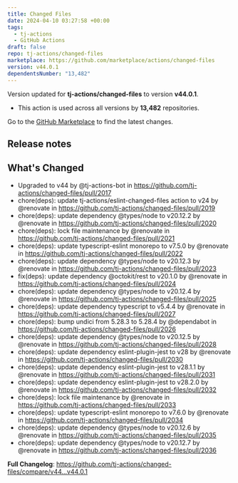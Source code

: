 ```yaml
---
title: Changed Files
date: 2024-04-10 03:27:58 +00:00
tags:
  - tj-actions
  - GitHub Actions
draft: false
repo: tj-actions/changed-files
marketplace: https://github.com/marketplace/actions/changed-files
version: v44.0.1
dependentsNumber: "13,482"
---
```



Version updated for **tj-actions/changed-files** to version **v44.0.1**.
- This action is used across all versions by **13,482** repositories.

Go to the [GitHub Marketplace](https://github.com/marketplace/actions/changed-files) to find the latest changes.

## Release notes

## What's Changed
* Upgraded to v44 by @tj-actions-bot in https://github.com/tj-actions/changed-files/pull/2017
* chore(deps): update tj-actions/eslint-changed-files action to v24 by @renovate in https://github.com/tj-actions/changed-files/pull/2019
* chore(deps): update dependency @types/node to v20.12.2 by @renovate in https://github.com/tj-actions/changed-files/pull/2020
* chore(deps): lock file maintenance by @renovate in https://github.com/tj-actions/changed-files/pull/2021
* chore(deps): update typescript-eslint monorepo to v7.5.0 by @renovate in https://github.com/tj-actions/changed-files/pull/2022
* chore(deps): update dependency @types/node to v20.12.3 by @renovate in https://github.com/tj-actions/changed-files/pull/2023
* fix(deps): update dependency @octokit/rest to v20.1.0 by @renovate in https://github.com/tj-actions/changed-files/pull/2024
* chore(deps): update dependency @types/node to v20.12.4 by @renovate in https://github.com/tj-actions/changed-files/pull/2025
* chore(deps): update dependency typescript to v5.4.4 by @renovate in https://github.com/tj-actions/changed-files/pull/2027
* chore(deps): bump undici from 5.28.3 to 5.28.4 by @dependabot in https://github.com/tj-actions/changed-files/pull/2026
* chore(deps): update dependency @types/node to v20.12.5 by @renovate in https://github.com/tj-actions/changed-files/pull/2028
* chore(deps): update dependency eslint-plugin-jest to v28 by @renovate in https://github.com/tj-actions/changed-files/pull/2030
* chore(deps): update dependency eslint-plugin-jest to v28.1.1 by @renovate in https://github.com/tj-actions/changed-files/pull/2031
* chore(deps): update dependency eslint-plugin-jest to v28.2.0 by @renovate in https://github.com/tj-actions/changed-files/pull/2032
* chore(deps): lock file maintenance by @renovate in https://github.com/tj-actions/changed-files/pull/2033
* chore(deps): update typescript-eslint monorepo to v7.6.0 by @renovate in https://github.com/tj-actions/changed-files/pull/2034
* chore(deps): update dependency @types/node to v20.12.6 by @renovate in https://github.com/tj-actions/changed-files/pull/2035
* chore(deps): update dependency @types/node to v20.12.7 by @renovate in https://github.com/tj-actions/changed-files/pull/2036


**Full Changelog**: https://github.com/tj-actions/changed-files/compare/v44...v44.0.1

